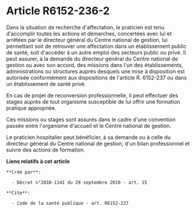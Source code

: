 # Article R6152-236-2

Dans la situation de recherche d'affectation, le praticien est tenu d'accomplir toutes les actions et démarches, concertées
avec lui et arrêtées par le directeur général du Centre national de gestion, lui permettant soit de retrouver une affectation
dans un établissement public de santé, soit d'accéder à un autre emploi des secteurs public ou privé. Il peut assurer, à la
demande du directeur général du Centre national de gestion ou avec son accord, des missions dans l'un des établissements,
administrations ou structures auprès desquels une mise à disposition est autorisée conformément aux dispositions de l'article
R. 6152-237 ou dans un établissement de santé privé. 

En cas de projet de reconversion professionnelle, il peut effectuer des stages auprès de tout organisme susceptible de lui
offrir une formation pratique appropriée. 

Ces missions ou stages sont assurés dans le cadre d'une convention passée entre l'organisme d'accueil et le Centre national
de gestion. 

Le praticien hospitalier peut bénéficier, à sa demande ou à celle du directeur général du Centre national de gestion, d'un
bilan professionnel et suivre des actions de formation.

**Liens relatifs à cet article**

	**Créé par**:

	  - Décret n°2010-1141 du 29 septembre 2010 - art. 15

	**Cite**:

	  - Code de la santé publique - art. R6152-237
